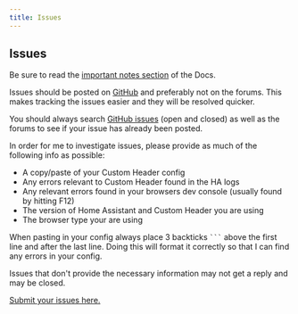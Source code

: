 ```yaml
---
title: Issues
---
```


## Issues

Be sure to read the [important notes section](#intro/notes) of the Docs.

Issues should be posted on [GitHub](https://github.com/maykar/custom-header/issues/new/choose) and preferably not on the forums. This makes tracking the issues easier and they will be resolved quicker.

You should always search [GitHub issues](https://github.com/maykar/custom-header/issues?q=is%3Aissue) (open and closed) as well as the forums to see if your issue has already been posted.

In order for me to investigate issues, please provide as much of the following info as possible:

- A copy/paste of your Custom Header config
- Any errors relevant to Custom Header found in the HA logs
- Any relevant errors found in your browsers dev console (usually found by hitting F12)
- The version of Home Assistant and Custom Header you are using
- The browser type your are using

When pasting in your config always place 3 backticks ` ``` ` above the first line and after the last line. Doing this will format it correctly so that I can find any errors in your config.

Issues that don't provide the necessary information may not get a reply and may be closed.

[Submit your issues here.](https://github.com/maykar/custom-header/issues/new/choose)
